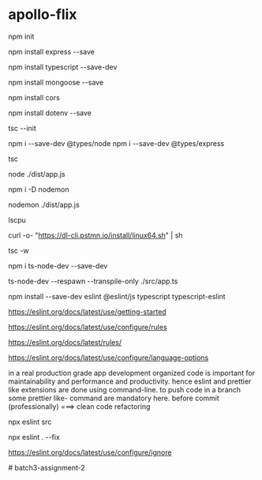 # apollo-flix
npm init
<!-- ./dist/server.js //instead of index.js -->

<!-- https://expressjs.com/ -->
npm install express --save

<!-- https://www.typescriptlang.org/download/ -->
npm install typescript --save-dev

<!-- https://mongoosejs.com/docs/index.html -->
npm install mongoose --save

<!-- https://www.npmjs.com/package/cors -->
npm install cors

<!-- https://www.npmjs.com/package/dotenv -->
npm install dotenv --save

tsc --init

<!-- (npm i -g typescript) -->

npm i --save-dev @types/node
npm i --save-dev @types/express


<!-- //node ./src/app.ts -->

<!-- typescript compiler -->
tsc

<!-- node ./dist/app.js -->
node ./dist/app.js

<!-- npm i nodemon -->

<!-- npm install -g nodemon # or using yarn: yarn global add nodemon -->
<!-- npm install --save-dev nodemon # or using yarn: yarn add nodemon -D -->

npm i -D nodemon

nodemon ./dist/app.js

<!-- terminal -->
<!-- check whether my ubuntu is arm or x86_64 -->
lscpu

curl -o- "https://dl-cli.pstmn.io/install/linux64.sh" | sh

<!-- https://www.postman.com/downloads/?utm_source=postman-home -->

<!-- npm install -g newman -->

<!-- tsc watcher (watch flag) / observer -->
tsc -w

<!-- https://www.npmjs.com/package/ts-node-dev -->
<!-- npm i ts-node-dev -->
<!-- yarn add ts-node-dev --dev -->
<!-- npm i ts-node-dev --save-dev -->
npm i ts-node-dev --save-dev
<!-- for powershell / terminal / command-prompt issues -->
<!-- npm i -g ts-node-dev --save-dev -->
<!-- ts-node-dev --respawn --transpile-only server.ts -->
<!-- ts-node-dev --respawn --transpile-only ./src/server.ts -->
ts-node-dev --respawn --transpile-only ./src/app.ts

<!-- ts-node-dev --respawn --transpile-only server.ts -->
<!-- tsnd --respawn server.ts -->
<!-- ts-node-dev --inspect -- my-script.ts -->


<!-- https://mongoosejs.com/docs/index.html -->

<!-- Part 1 completed -->
<!-- Basic Setup -->

<!-- https://eslint.org/ -->
<!-- npm init @eslint/config@latest -->
<!-- google search <typescript eslint> as eslint latest version is so-called stable -->
<!-- https://typescript-eslint.io/getting-started/ -->
npm install --save-dev eslint @eslint/js typescript typescript-eslint

https://eslint.org/docs/latest/use/getting-started

<!-- create a file in the root named eslint.config.mjs -->
<!-- Configure Rules -->
https://eslint.org/docs/latest/use/configure/rules

<!-- Rules Reference -->
https://eslint.org/docs/latest/rules/

<!-- Specifying Globals -->
https://eslint.org/docs/latest/use/configure/language-options

<!-- TODO: Add prettier -->

<!-- industry best practice -->
in a real production grade app development organized code is important for maintainability and performance and productivity. hence eslint and prettier like extensions are done using command-line. to push code in a branch some prettier like- command are mandatory here. before commit (professionally) ===> clean code
refactoring

<!-- npx eslint . --fix -->
<!-- npx eslint --fix -->
<!-- npx eslint . -->
<!-- npx eslint src -->

npx eslint src

npx eslint . --fix

https://eslint.org/docs/latest/use/configure/ignore

<!-- npx eslint . --ignore-pattern ".config/*" --># batch3-assignment-2
